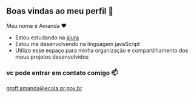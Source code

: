 ## Boas vindas ao meu perfil 👋

Meu nome é Amanda ❤️

- Estou estudando na [alura](https://www.alura.com.br)
- Estou me desenvolvendo na linguagem javaScript
- Utilizo esse espaço para minha organização e compartilhamento dos meus projetos desenvolvidos

### vc pode entrar em contato comigo 📫

groff.amanda@ecola.pr.gov.br
